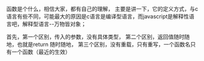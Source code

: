 函数是个什么，相信大家，都有自己的理解，
主要是讲一下，它的定义方式，与c语言有些不同，可能最大的原因是c语言是编译型语言，而javascript是解释性语言吧，解释型语言--万物皆对象；

首先，第一个区别，传入的参数，没有具体类型，
第二个区别，返回值随时随地，也就是return 随时随地，
第三个区别，没有重载，只有重写，一个函数名只有一个函数（最近的生效）